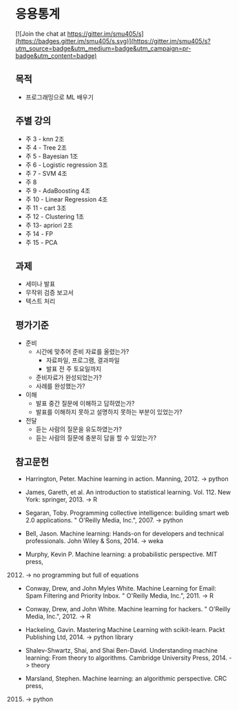 # 응용통계

[![Join the chat at https://gitter.im/smu405/s](https://badges.gitter.im/smu405/s.svg)](https://gitter.im/smu405/s?utm_source=badge&utm_medium=badge&utm_campaign=pr-badge&utm_content=badge)

## 목적

* 프로그래밍으로 ML 배우기

## 주별 강의

* 주 3 - knn 2조
* 주 4 - Tree 2조
* 주 5 - Bayesian 1조
* 주 6 - Logistic regression 3조
* 주 7 - SVM 4조
* 주 8
* 주 9 - AdaBoosting 4조
* 주 10 - Linear Regression 4조
* 주 11 - cart 3조
* 주 12 - Clustering 1조
* 주 13- apriori 2조
* 주 14 - FP
* 주 15 - PCA

## 과제

* 세미나 발표
* 무작위 검증 보고서
* 텍스트 처리

## 평가기준

* 준비
    * 시간에 맞추어 준비 자료를 올렸는가?
        * 자료파일, 프로그램, 결과파일
        * 발표 전 주 토요일까지
    * 준비자료가 완성되었는가?
    * 사례를 완성했는가?
* 이해
    * 발표 중간 질문에 이해하고 답하였는가?
    * 발표를 이해하지 못하고 설명하지 못하는 부분이 있었는가?
* 전달
    * 듣는 사람의 질문을 유도하였는가?
    * 듣는 사람의 질문에 충분히 답을 할 수 있었는가?


## 참고문헌
* Harrington, Peter. Machine learning in action. Manning, 2012. -> python

* James, Gareth, et al. An introduction to statistical learning. Vol. 112. New
York: springer, 2013. -> R

* Segaran, Toby. Programming collective intelligence: building smart web 2.0
applications. " O'Reilly Media, Inc.", 2007. -> python

* Bell, Jason. Machine learning: Hands-on for developers and technical
professionals. John Wiley & Sons, 2014. -> weka

* Murphy, Kevin P. Machine learning: a probabilistic perspective. MIT press,
2012. -> no programming but full of equations

* Conway, Drew, and John Myles White. Machine Learning for Email: Spam Filtering
and Priority Inbox. " O'Reilly Media, Inc.", 2011. -> R

* Conway, Drew, and John White. Machine learning for hackers. " O'Reilly Media,
Inc.", 2012. -> R

* Hackeling, Gavin. Mastering Machine Learning with scikit-learn. Packt
Publishing Ltd, 2014. -> python library

* Shalev-Shwartz, Shai, and Shai Ben-David. Understanding machine learning: From
theory to algorithms. Cambridge University Press, 2014. -> theory

* Marsland, Stephen. Machine learning: an algorithmic perspective. CRC press,
2015. -> python

